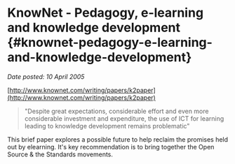 # KnowNet - Pedagogy, e-learning and knowledge development {#knownet-pedagogy-e-learning-and-knowledge-development}

_Date posted: 10 April 2005_

[http://www.knownet.com/writing/papers/k2paper](http://www.knownet.com/writing/papers/k2paper)

> "Despite great expectations, considerable effort and even more considerable investment and expenditure, the use of ICT for learning leading to knowledge development remains problematic"

This brief paper explores a possible future to help reclaim the promises held out by elearning. It's key recommendation is to bring together the Open Source & the Standards movements.